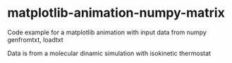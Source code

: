 # matplotlib-animation-numpy-matrix
Code example for a matplotlib animation with input data from numpy genfromtxt, loadtxt

Data is from a molecular dinamic simulation with isokinetic thermostat
